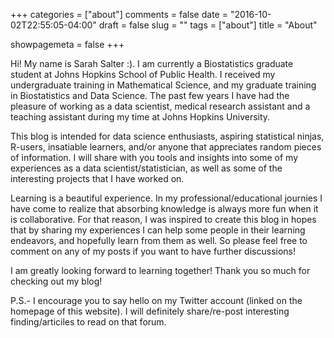 +++
categories = ["about"]
comments = false
date = "2016-10-02T22:55:05-04:00"
draft = false
slug = ""
tags = ["about"]
title = "About"

showpagemeta = false
+++

Hi! My name is Sarah Salter :). I am currently a Biostatistics graduate student at Johns Hopkins School of Public Health.  I received my undergraduate training in Mathematical Science, and my graduate training in Biostatistics and Data Science. The past few years I have had the pleasure of working as a data scientist, medical research assistant and a teaching assistant during my time at Johns Hopkins University.

This blog is intended for data science enthusiasts, aspiring statistical ninjas, R-users, insatiable learners, and/or anyone that appreciates random pieces of information. I will share with you tools and insights into some of my experiences as a data scientist/statistician, as well as some of the interesting projects that I have worked on.

Learning is a beautiful experience. In my professional/educational journies I have come to realize that absorbing knowledge is always more fun when it is collaborative. For that reason, I was inspired to create this blog in hopes that by sharing my experiences I can help some people in their learning endeavors, and hopefully learn from them as well. So please feel free to comment on any of my posts if you want to have further discussions! 

I am greatly looking forward to learning together! Thank you so much for checking out my blog!

P.S.- I encourage you to say hello on my Twitter account (linked on the homepage of this website). I will definitely share/re-post interesting finding/articiles to read on that forum.   
